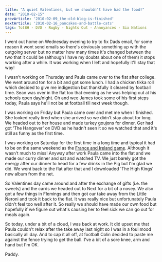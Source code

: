 ```yaml
---
title: "A quiet Valentines, but we shouldn't have had the food!"
date: "2010-02-15"
prevArticle: '2010-02-09_the-old-blog-is-finished'
nextArticle: '2010-02-16_pancakes-and-battle-cats'
tags: TotBH - DVD - Rugby - Nights Out - Annoyances - Six Nations
---
```

I went out home on Wednesday evening to try to fix Dads email, for some reason it wont send emails so there's obviously something up with the outgoing server but no matter how many times it's changed between the two that it could be (although I have my doubts about one of them) it stops working after a while. It was working when I left and hopefully it'll stay that way!

I wasn't working on Thursday and Paula came over to the flat after college. We went around ton for a bit and got some lunch. I had a chicken tikka roll which decided to give me indigestion but thankfully it cleared by football time. Sean was over in the flat too that evening as he was helping out at his schools open day/night. Oh and wee James took some of his first steps today, Paula says he'll not be at football till next week though.

I was working on Friday but Paula came over and met me when I finished. She looked really tired when she arrived so we didn't stay about for long. We headed out to her house and made turkey goujons for dinner. Ger had got 'The Hangover' on DVD as he hadn't seen it so we watched that and it's still as funny as the first time.

I was working on Saturday for the first time in a long time and typical it had to be on the same weekend as the [France and Ireland game](http://www.rte.ie/sport/rugby/sixnations/2010/0213/france_ireland.html). Although it wasn't much to miss! Anyway after work Paula came into the flat and we made our curry dinner and sat and watched TV. We just barely got the energy after our dinner to head for a few drinks in the Pig but I'm glad we did. We went back to the flat after that and I downloaded 'The High Kings' new album from the net.

So Valentines day came around and after the exchange of gifts (i.e. the sweets) and the cards we headed out to Next for a bit of a nosey. We also got a few things in Flemings and then got our take away from the Little Neroni and took it back to the flat. It was really nice but unfortunately Paula didn't feel too well after it. So really we should have made our own food but hopefully if we figure out what's causing her to feel sick we can go out for meals again.

So today, under a bit of a cloud, I was back at work. It did upset me that Paula couldn't relax after the take away last night so I was in a foul mood basically all day. And to cap it all off, at football Colin decided to paste me against the fence trying to get the ball. I've a bit of a sore knee, arm and hand but I'm OK.

Paddy.